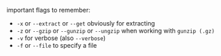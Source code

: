 important flags to remember:
- `-x` or `--extract` or `--get` obviously for extracting
- `-z` or `--gzip` or `--gunzip` or `--ungzip` when working with `gunzip (.gz)` 
- `-v` for verbose (also `--verbose`)
- `-f` or `--file` to specify a file
